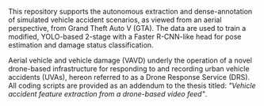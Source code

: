 This repository supports the autonomous extraction and dense-annotation of simulated vehicle accident scenarios, as viewed from an aerial perspective, from Grand Theft Auto V (GTA). The data are used to train a modified, YOLO-based 2-stage with a Faster R-CNN-like head for pose estimation and damage status classification.  

Aerial vehicle and vehicle damage (VAVD) underly the operation of a novel drone-based infrastructure for responding to and recording urban vehicle accidents (UVAs), hereon referred to as a Drone Response Service (DRS). All coding scripts are provided as an addendum to the thesis titled: *"Vehicle accident feature extraction from a drone-based video feed"*. 
